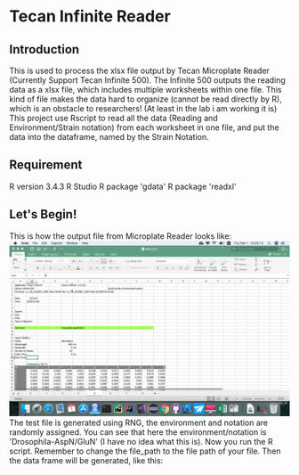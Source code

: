 # Tecan Infinite Reader
## Introduction
This is used to process the xlsx file output by Tecan Microplate Reader (Currently Support Tecan Infinite 500).
The Infinite 500 outputs the reading data as a xlsx file, which includes multiple worksheets within one file.
This kind of file makes the data hard to organize (cannot be read directly by R), which is an obstacle to researchers! (At least in the lab i am working it is)
This project use Rscript to read all the data (Reading and Environment/Strain notation) from each worksheet in one file, and put the data into the dataframe, named by the Strain Notation.
## Requirement
R version 3.4.3
R Studio
R package 'gdata'
R package 'readxl'
## Let's Begin!
This is how the output file from Microplate Reader looks like:
![alt text](https://github.com/Zha0rong/Tecan_Infinite_Reader/blob/master/media/Test%20File.png?raw=true)
The test file is generated using RNG, the environment and notation are randomly assigned.
You can see that here the environment/notation is 'Drosophila-AspN/GluN' (I have no idea what this is).
Now you run the R script. Remember to change the file\_path to the file path of your file.
Then the data frame will be generated, like this:
